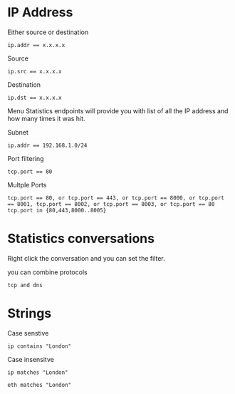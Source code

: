 # IP Address
Either source or destination
```
ip.addr == x.x.x.x
```

Source
```
ip.src == x.x.x.x
```

Destination
```
ip.dst == x.x.x.x
```

Menu Statistics endpoints will provide you with list of all the IP address and how many times it was hit. 

Subnet
```
ip.addr == 192.168.1.0/24
```

Port filtering
```
tcp.port == 80
```

Multple Ports
```
tcp.port == 80, or tcp.port == 443, or tcp.port == 8000, or tcp.port == 8001, tcp.port == 8002, or tcp.port == 8003, or tcp.port == 80
tcp.port in {80,443,8000..8005}
```

# Statistics conversations
Right click the conversation and you can set the filter. 


you can combine protocols
```
tcp and dns
```

# Strings
Case senstive
```
ip contains "London"
```
Case insensitve 
```
ip matches "London"
```

```
eth matches "London"
```
